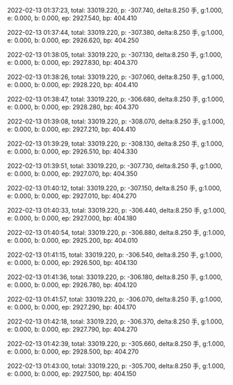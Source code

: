 2022-02-13 01:37:23, total: 33019.220, p: -307.740, delta:8.250 手, g:1.000, e: 0.000, b: 0.000, ep: 2927.540, bp: 404.410

2022-02-13 01:37:44, total: 33019.220, p: -307.380, delta:8.250 手, g:1.000, e: 0.000, b: 0.000, ep: 2926.620, bp: 404.250

2022-02-13 01:38:05, total: 33019.220, p: -307.130, delta:8.250 手, g:1.000, e: 0.000, b: 0.000, ep: 2927.830, bp: 404.370

2022-02-13 01:38:26, total: 33019.220, p: -307.060, delta:8.250 手, g:1.000, e: 0.000, b: 0.000, ep: 2928.220, bp: 404.410

2022-02-13 01:38:47, total: 33019.220, p: -306.680, delta:8.250 手, g:1.000, e: 0.000, b: 0.000, ep: 2928.280, bp: 404.370

2022-02-13 01:39:08, total: 33019.220, p: -308.070, delta:8.250 手, g:1.000, e: 0.000, b: 0.000, ep: 2927.210, bp: 404.410

2022-02-13 01:39:29, total: 33019.220, p: -308.130, delta:8.250 手, g:1.000, e: 0.000, b: 0.000, ep: 2926.510, bp: 404.330

2022-02-13 01:39:51, total: 33019.220, p: -307.730, delta:8.250 手, g:1.000, e: 0.000, b: 0.000, ep: 2927.070, bp: 404.350

2022-02-13 01:40:12, total: 33019.220, p: -307.150, delta:8.250 手, g:1.000, e: 0.000, b: 0.000, ep: 2927.010, bp: 404.270

2022-02-13 01:40:33, total: 33019.220, p: -306.440, delta:8.250 手, g:1.000, e: 0.000, b: 0.000, ep: 2927.000, bp: 404.180

2022-02-13 01:40:54, total: 33019.220, p: -306.880, delta:8.250 手, g:1.000, e: 0.000, b: 0.000, ep: 2925.200, bp: 404.010

2022-02-13 01:41:15, total: 33019.220, p: -306.540, delta:8.250 手, g:1.000, e: 0.000, b: 0.000, ep: 2926.500, bp: 404.130

2022-02-13 01:41:36, total: 33019.220, p: -306.180, delta:8.250 手, g:1.000, e: 0.000, b: 0.000, ep: 2926.780, bp: 404.120

2022-02-13 01:41:57, total: 33019.220, p: -306.070, delta:8.250 手, g:1.000, e: 0.000, b: 0.000, ep: 2927.290, bp: 404.170

2022-02-13 01:42:18, total: 33019.220, p: -306.370, delta:8.250 手, g:1.000, e: 0.000, b: 0.000, ep: 2927.790, bp: 404.270

2022-02-13 01:42:39, total: 33019.220, p: -305.660, delta:8.250 手, g:1.000, e: 0.000, b: 0.000, ep: 2928.500, bp: 404.270

2022-02-13 01:43:00, total: 33019.220, p: -305.700, delta:8.250 手, g:1.000, e: 0.000, b: 0.000, ep: 2927.500, bp: 404.150